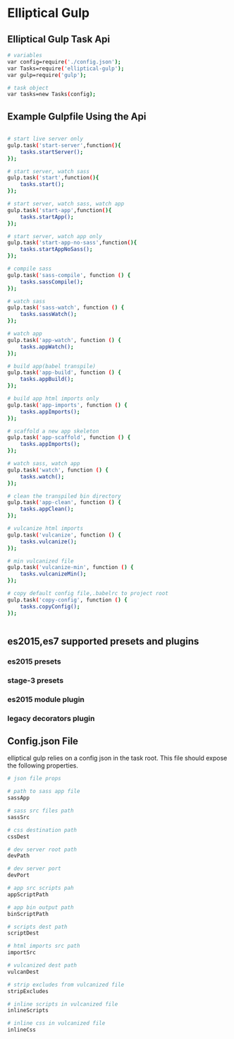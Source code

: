 # Elliptical Gulp

## Elliptical Gulp Task Api

```bash
# variables
var config=require('./config.json');
var Tasks=require('elliptical-gulp');
var gulp=require('gulp');

# task object
var tasks=new Tasks(config);

```

## Example Gulpfile Using the Api

``` bash

# start live server only
gulp.task('start-server',function(){
    tasks.startServer();
});

# start server, watch sass
gulp.task('start',function(){
    tasks.start();
});

# start server, watch sass, watch app
gulp.task('start-app',function(){
    tasks.startApp();
});

# start server, watch app only
gulp.task('start-app-no-sass',function(){
    tasks.startAppNoSass();
});

# compile sass
gulp.task('sass-compile', function () {
    tasks.sassCompile();
});

# watch sass
gulp.task('sass-watch', function () {
    tasks.sassWatch();
});

# watch app
gulp.task('app-watch', function () {
    tasks.appWatch();
});

# build app(babel transpile)
gulp.task('app-build', function () {
    tasks.appBuild();
});

# build app html imports only
gulp.task('app-imports', function () {
    tasks.appImports();
});

# scaffold a new app skeleton
gulp.task('app-scaffold', function () {
    tasks.appImports();
});

# watch sass, watch app
gulp.task('watch', function () {
    tasks.watch();
});

# clean the transpiled bin directory
gulp.task('app-clean', function () {
    tasks.appClean();
});

# vulcanize html imports
gulp.task('vulcanize', function () {
    tasks.vulcanize();
});

# min vulcanized file
gulp.task('vulcanize-min', function () {
    tasks.vulcanizeMin();
});

# copy default config file,.babelrc to project root
gulp.task('copy-config', function () {
    tasks.copyConfig();
});



```

## es2015,es7 supported presets and plugins

### es2015 presets
### stage-3 presets
### es2015 module plugin
### legacy decorators plugin




## Config.json File

elliptical gulp relies on a config json in the task root. This file should expose the following properties.

``` bash
# json file props

# path to sass app file
sassApp

# sass src files path
sassSrc

# css destination path
cssDest

# dev server root path
devPath

# dev server port
devPort

# app src scripts pah
appScriptPath

# app bin output path
binScriptPath

# scripts dest path
scriptDest

# html imports src path
importSrc

# vulcanized dest path
vulcanDest

# strip excludes from vulcanized file
stripExcludes

# inline scripts in vulcanized file
inlineScripts

# inline css in vulcanized file
inlineCss


```

